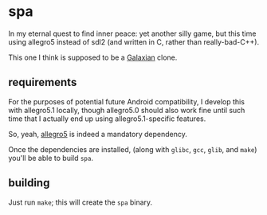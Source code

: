 spa
===

In my eternal quest to find inner peace: yet another silly game, but this time
using allegro5 instead of sdl2 (and written in C, rather than really-bad-C++).

This one I think is supposed to be a [Galaxian][] clone.

[Galaxian]: https://en.wikipedia.org/wiki/Galaxian

requirements
------------

For the purposes of potential future Android compatibility, I develop this
with allegro5.1 locally, though allegro5.0 should also work fine until such
time that I actually end up using allegro5.1-specific features.

So, yeah, [allegro5][] is indeed a mandatory dependency.

Once the dependencies are installed, (along with `glibc`, `gcc`, `glib`, and
`make`) you'll be able to build `spa`.

[allegro5]: http://alleg.sourceforge.net

building
--------

Just run `make`; this will create the `spa` binary.


